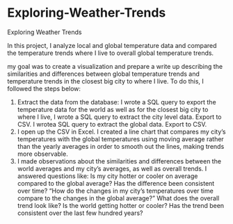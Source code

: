 # Exploring-Weather-Trends
Exploring Weather Trends

In this project, I analyze local and global temperature data and compared the temperature trends where I live to overall global temperature trends.

my goal was to create a visualization and prepare a write up describing the similarities and differences between global temperature trends and temperature trends in the closest big city to where I live. To do this, I followed the steps below:

1) Extract the data from the database: I wrote a SQL query to export the temperature data for the world as well as for the closest big city to where I live, I wrote a SQL query to extract the city level data. Export to CSV. I wrotea SQL query to extract the global data. Export to CSV.
2) I open up the CSV in Excel. I created a line chart that compares my city’s temperatures with the global temperatures using moving average rather than the yearly averages in order to smooth out the lines, making trends more observable.
3) I made  observations about the similarities and differences between the world averages and my city’s averages, as well as overall trends. I answered questions like: 
Is my city hotter or cooler on average compared to the global average? Has the difference been consistent over time?
“How do the changes in my city’s temperatures over time compare to the changes in the global average?”
What does the overall trend look like? Is the world getting hotter or cooler? Has the trend been consistent over the last few hundred years?
